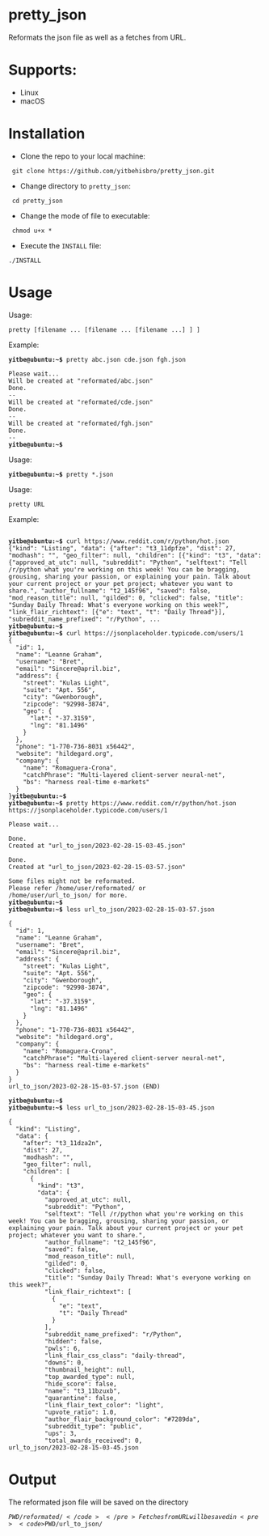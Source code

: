 # pretty_json
Reformats the json file as well as a fetches from URL.

# Supports:
- Linux
- macOS

# Installation
- Clone the repo to your local machine:
<pre><code> git clone https://github.com/yitbehisbro/pretty_json.git </code></pre>
- Change directory to <code>pretty_json</code>:
<pre><code> cd pretty_json</code></pre>
- Change the mode of file to executable:
<pre><code> chmod u+x *</code></pre>
- Execute the <code>INSTALL</code> file:
<pre><code>./INSTALL</code></pre>

# Usage
Usage:    
<pre><code>pretty [filename ... [filename ... [filename ...] ] ]</code></pre>
Example:    
<pre><code><b>yitbe@ubuntu:~$</b> pretty abc.json cde.json fgh.json

Please wait...
Will be created at "reformated/abc.json"
Done.
--
Will be created at "reformated/cde.json"
Done.
--
Will be created at "reformated/fgh.json"
Done.
--
<b>yitbe@ubuntu:~$</b>
</code></pre>
Usage:
<pre><code><b>yitbe@ubuntu:~$</b> pretty *.json </code></pre>
Usage:
<pre><code>pretty URL </code></pre>
Example:
<pre><code>
<b>yitbe@ubuntu:~$</b> curl https://www.reddit.com/r/python/hot.json
{"kind": "Listing", "data": {"after": "t3_11dpfze", "dist": 27, "modhash": "", "geo_filter": null, "children": [{"kind": "t3", "data": {"approved_at_utc": null, "subreddit": "Python", "selftext": "Tell /r/python what you're working on this week! You can be bragging, grousing, sharing your passion, or explaining your pain. Talk about your current project or your pet project; whatever you want to share.", "author_fullname": "t2_145f96", "saved": false, "mod_reason_title": null, "gilded": 0, "clicked": false, "title": "Sunday Daily Thread: What's everyone working on this week?", "link_flair_richtext": [{"e": "text", "t": "Daily Thread"}], "subreddit_name_prefixed": "r/Python", ...
<b>yitbe@ubuntu:~$</b>
<b>yitbe@ubuntu:~$</b> curl https://jsonplaceholder.typicode.com/users/1
{
  "id": 1,
  "name": "Leanne Graham",
  "username": "Bret",
  "email": "Sincere@april.biz",
  "address": {
    "street": "Kulas Light",
    "suite": "Apt. 556",
    "city": "Gwenborough",
    "zipcode": "92998-3874",
    "geo": {
      "lat": "-37.3159",
      "lng": "81.1496"
    }
  },
  "phone": "1-770-736-8031 x56442",
  "website": "hildegard.org",
  "company": {
    "name": "Romaguera-Crona",
    "catchPhrase": "Multi-layered client-server neural-net",
    "bs": "harness real-time e-markets"
  }
}<b>yitbe@ubuntu:~$</b>
<b>yitbe@ubuntu:~$</b> pretty https://www.reddit.com/r/python/hot.json https://jsonplaceholder.typicode.com/users/1

Please wait...

Done.
Created at "url_to_json/2023-02-28-15-03-45.json"

Done.
Created at "url_to_json/2023-02-28-15-03-57.json"

Some files might not be reformated.
Please refer /home/user/reformated/ or
/home/user/url_to_json/ for more.
<b>yitbe@ubuntu:~$</b>
<b>yitbe@ubuntu:~$</b> less url_to_json/2023-02-28-15-03-57.json

{
  "id": 1,
  "name": "Leanne Graham",
  "username": "Bret",
  "email": "Sincere@april.biz",
  "address": {
    "street": "Kulas Light",
    "suite": "Apt. 556",
    "city": "Gwenborough",
    "zipcode": "92998-3874",
    "geo": {
      "lat": "-37.3159",
      "lng": "81.1496"
    }
  },
  "phone": "1-770-736-8031 x56442",
  "website": "hildegard.org",
  "company": {
    "name": "Romaguera-Crona",
    "catchPhrase": "Multi-layered client-server neural-net",
    "bs": "harness real-time e-markets"
  }
}
url_to_json/2023-02-28-15-03-57.json (END)

<b>yitbe@ubuntu:~$</b>
<b>yitbe@ubuntu:~$</b> less url_to_json/2023-02-28-15-03-45.json

{
  "kind": "Listing",
  "data": {
    "after": "t3_11dza2n",
    "dist": 27,
    "modhash": "",
    "geo_filter": null,
    "children": [
      {
        "kind": "t3",
        "data": {
          "approved_at_utc": null,
          "subreddit": "Python",
          "selftext": "Tell /r/python what you're working on this week! You can be bragging, grousing, sharing your passion, or explaining your pain. Talk about your current project or your pet project; whatever you want to share.",
          "author_fullname": "t2_145f96",
          "saved": false,
          "mod_reason_title": null,
          "gilded": 0,
          "clicked": false,
          "title": "Sunday Daily Thread: What's everyone working on this week?",
          "link_flair_richtext": [
            {
              "e": "text",
              "t": "Daily Thread"
            }
          ],
          "subreddit_name_prefixed": "r/Python",
          "hidden": false,
          "pwls": 6,
          "link_flair_css_class": "daily-thread",
          "downs": 0,
          "thumbnail_height": null,
          "top_awarded_type": null,
          "hide_score": false,
          "name": "t3_11bzuxb",
          "quarantine": false,
          "link_flair_text_color": "light",
          "upvote_ratio": 1.0,
          "author_flair_background_color": "#7289da",
          "subreddit_type": "public",
          "ups": 3,
          "total_awards_received": 0,
url_to_json/2023-02-28-15-03-45.json
</code></pre>
# Output
The reformated json file will be saved on the directory <pre><code>$PWD/reformated/</code></pre>
Fetches from URL will be saved in <pre><code>$PWD/url_to_json/</code></pre>
